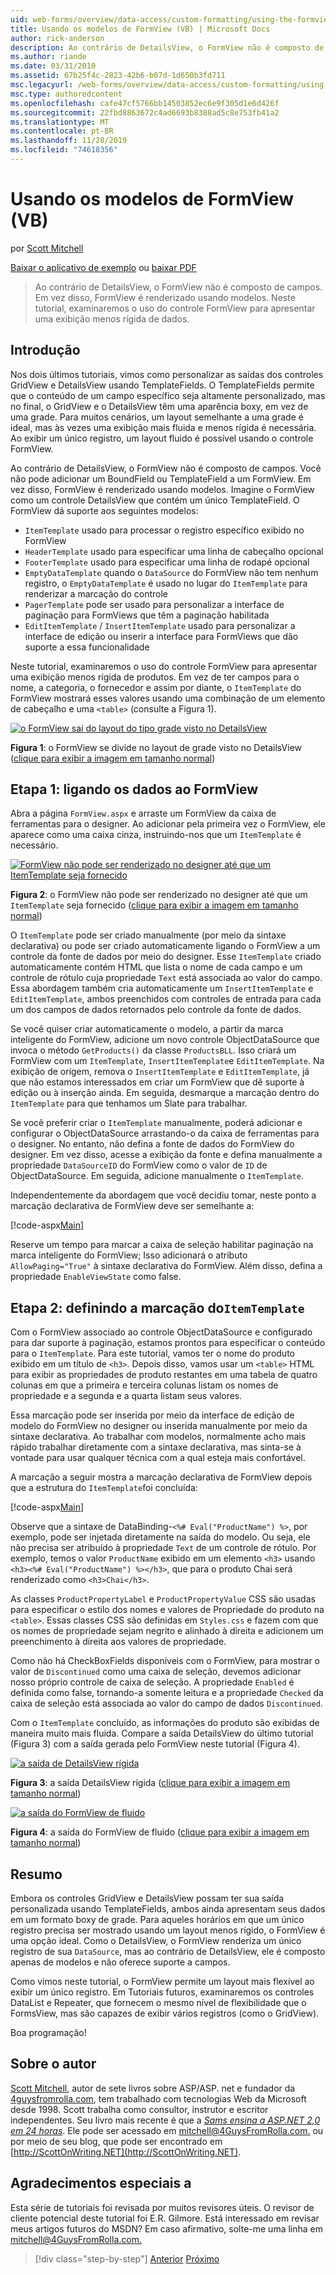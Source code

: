 ```yaml
---
uid: web-forms/overview/data-access/custom-formatting/using-the-formview-s-templates-vb
title: Usando os modelos de FormView (VB) | Microsoft Docs
author: rick-anderson
description: Ao contrário de DetailsView, o FormView não é composto de campos. Em vez disso, FormView é renderizado usando modelos. Neste tutorial, examinaremos o uso do F...
ms.author: riande
ms.date: 03/31/2010
ms.assetid: 67b25f4c-2823-42b6-b07d-1d650b3fd711
msc.legacyurl: /web-forms/overview/data-access/custom-formatting/using-the-formview-s-templates-vb
msc.type: authoredcontent
ms.openlocfilehash: cafe47cf5766bb14503852ec6e9f305d1e6d426f
ms.sourcegitcommit: 22fbd8863672c4ad6693b8388ad5c8e753fb41a2
ms.translationtype: MT
ms.contentlocale: pt-BR
ms.lasthandoff: 11/28/2019
ms.locfileid: "74618356"
---
```

# <a name="using-the-formviews-templates-vb"></a>Usando os modelos de FormView (VB)

por [Scott Mitchell](https://twitter.com/ScottOnWriting)

[Baixar o aplicativo de exemplo](https://download.microsoft.com/download/5/7/0/57084608-dfb3-4781-991c-407d086e2adc/ASPNET_Data_Tutorial_14_VB.exe) ou [baixar PDF](using-the-formview-s-templates-vb/_static/datatutorial14vb1.pdf)

> Ao contrário de DetailsView, o FormView não é composto de campos. Em vez disso, FormView é renderizado usando modelos. Neste tutorial, examinaremos o uso do controle FormView para apresentar uma exibição menos rígida de dados.

## <a name="introduction"></a>Introdução

Nos dois últimos tutoriais, vimos como personalizar as saídas dos controles GridView e DetailsView usando TemplateFields. O TemplateFields permite que o conteúdo de um campo específico seja altamente personalizado, mas no final, o GridView e o DetailsView têm uma aparência boxy, em vez de uma grade. Para muitos cenários, um layout semelhante a uma grade é ideal, mas às vezes uma exibição mais fluida e menos rígida é necessária. Ao exibir um único registro, um layout fluido é possível usando o controle FormView.

Ao contrário de DetailsView, o FormView não é composto de campos. Você não pode adicionar um BoundField ou TemplateField a um FormView. Em vez disso, FormView é renderizado usando modelos. Imagine o FormView como um controle DetailsView que contém um único TemplateField. O FormView dá suporte aos seguintes modelos:

- `ItemTemplate` usado para processar o registro específico exibido no FormView
- `HeaderTemplate` usado para especificar uma linha de cabeçalho opcional
- `FooterTemplate` usado para especificar uma linha de rodapé opcional
- `EmptyDataTemplate` quando o `DataSource` do FormView não tem nenhum registro, o `EmptyDataTemplate` é usado no lugar do `ItemTemplate` para renderizar a marcação do controle
- `PagerTemplate` pode ser usado para personalizar a interface de paginação para FormViews que têm a paginação habilitada
- `EditItemTemplate` / `InsertItemTemplate` usado para personalizar a interface de edição ou inserir a interface para FormViews que dão suporte a essa funcionalidade

Neste tutorial, examinaremos o uso do controle FormView para apresentar uma exibição menos rígida de produtos. Em vez de ter campos para o nome, a categoria, o fornecedor e assim por diante, o `ItemTemplate` do FormView mostrará esses valores usando uma combinação de um elemento de cabeçalho e uma `<table>` (consulte a Figura 1).

[![o FormView sai do layout do tipo grade visto no DetailsView](using-the-formview-s-templates-vb/_static/image2.png)](using-the-formview-s-templates-vb/_static/image1.png)

**Figura 1**: o FormView se divide no layout de grade visto no DetailsView ([clique para exibir a imagem em tamanho normal](using-the-formview-s-templates-vb/_static/image3.png))

## <a name="step-1-binding-the-data-to-the-formview"></a>Etapa 1: ligando os dados ao FormView

Abra a página `FormView.aspx` e arraste um FormView da caixa de ferramentas para o designer. Ao adicionar pela primeira vez o FormView, ele aparece como uma caixa cinza, instruindo-nos que um `ItemTemplate` é necessário.

[![FormView não pode ser renderizado no designer até que um ItemTemplate seja fornecido](using-the-formview-s-templates-vb/_static/image5.png)](using-the-formview-s-templates-vb/_static/image4.png)

**Figura 2**: o FormView não pode ser renderizado no designer até que um `ItemTemplate` seja fornecido ([clique para exibir a imagem em tamanho normal](using-the-formview-s-templates-vb/_static/image6.png))

O `ItemTemplate` pode ser criado manualmente (por meio da sintaxe declarativa) ou pode ser criado automaticamente ligando o FormView a um controle da fonte de dados por meio do designer. Esse `ItemTemplate` criado automaticamente contém HTML que lista o nome de cada campo e um controle de rótulo cuja propriedade `Text` está associada ao valor do campo. Essa abordagem também cria automaticamente um `InsertItemTemplate` e `EditItemTemplate`, ambos preenchidos com controles de entrada para cada um dos campos de dados retornados pelo controle da fonte de dados.

Se você quiser criar automaticamente o modelo, a partir da marca inteligente do FormView, adicione um novo controle ObjectDataSource que invoca o método `GetProducts()` da classe `ProductsBLL`. Isso criará um FormView com um `ItemTemplate`, `InsertItemTemplate`e `EditItemTemplate`. Na exibição de origem, remova o `InsertItemTemplate` e `EditItemTemplate`, já que não estamos interessados em criar um FormView que dê suporte à edição ou à inserção ainda. Em seguida, desmarque a marcação dentro do `ItemTemplate` para que tenhamos um Slate para trabalhar.

Se você preferir criar o `ItemTemplate` manualmente, poderá adicionar e configurar o ObjectDataSource arrastando-o da caixa de ferramentas para o designer. No entanto, não defina a fonte de dados do FormView do designer. Em vez disso, acesse a exibição da fonte e defina manualmente a propriedade `DataSourceID` do FormView como o valor de `ID` de ObjectDataSource. Em seguida, adicione manualmente o `ItemTemplate`.

Independentemente da abordagem que você decidiu tomar, neste ponto a marcação declarativa de FormView deve ser semelhante a:

[!code-aspx[Main](using-the-formview-s-templates-vb/samples/sample1.aspx)]

Reserve um tempo para marcar a caixa de seleção habilitar paginação na marca inteligente do FormView; Isso adicionará o atributo `AllowPaging="True"` à sintaxe declarativa do FormView. Além disso, defina a propriedade `EnableViewState` como false.

## <a name="step-2-defining-theitemtemplates-markup"></a>Etapa 2: definindo a marcação do`ItemTemplate`

Com o FormView associado ao controle ObjectDataSource e configurado para dar suporte à paginação, estamos prontos para especificar o conteúdo para o `ItemTemplate`. Para este tutorial, vamos ter o nome do produto exibido em um título de `<h3>`. Depois disso, vamos usar um `<table>` HTML para exibir as propriedades de produto restantes em uma tabela de quatro colunas em que a primeira e terceira colunas listam os nomes de propriedade e a segunda e a quarta listam seus valores.

Essa marcação pode ser inserida por meio da interface de edição de modelo do FormView no designer ou inserida manualmente por meio da sintaxe declarativa. Ao trabalhar com modelos, normalmente acho mais rápido trabalhar diretamente com a sintaxe declarativa, mas sinta-se à vontade para usar qualquer técnica com a qual esteja mais confortável.

A marcação a seguir mostra a marcação declarativa de FormView depois que a estrutura do `ItemTemplate`foi concluída:

[!code-aspx[Main](using-the-formview-s-templates-vb/samples/sample2.aspx)]

Observe que a sintaxe de DataBinding-`<%# Eval("ProductName") %>`, por exemplo, pode ser injetada diretamente na saída do modelo. Ou seja, ele não precisa ser atribuído à propriedade `Text` de um controle de rótulo. Por exemplo, temos o valor `ProductName` exibido em um elemento `<h3>` usando `<h3><%# Eval("ProductName") %></h3>`, que para o produto Chai será renderizado como `<h3>Chai</h3>`.

As classes `ProductPropertyLabel` e `ProductPropertyValue` CSS são usadas para especificar o estilo dos nomes e valores de Propriedade do produto na `<table>`. Essas classes CSS são definidas em `Styles.css` e fazem com que os nomes de propriedade sejam negrito e alinhado à direita e adicionem um preenchimento à direita aos valores de propriedade.

Como não há CheckBoxFields disponíveis com o FormView, para mostrar o valor de `Discontinued` como uma caixa de seleção, devemos adicionar nosso próprio controle de caixa de seleção. A propriedade `Enabled` é definida como false, tornando-a somente leitura e a propriedade `Checked` da caixa de seleção está associada ao valor do campo de dados `Discontinued`.

Com o `ItemTemplate` concluído, as informações do produto são exibidas de maneira muito mais fluida. Compare a saída DetailsView do último tutorial (Figura 3) com a saída gerada pelo FormView neste tutorial (Figura 4).

[![a saída de DetailsView rígida](using-the-formview-s-templates-vb/_static/image8.png)](using-the-formview-s-templates-vb/_static/image7.png)

**Figura 3**: a saída DetailsView rígida ([clique para exibir a imagem em tamanho normal](using-the-formview-s-templates-vb/_static/image9.png))

[![a saída do FormView de fluido](using-the-formview-s-templates-vb/_static/image11.png)](using-the-formview-s-templates-vb/_static/image10.png)

**Figura 4**: a saída do FormView de fluido ([clique para exibir a imagem em tamanho normal](using-the-formview-s-templates-vb/_static/image12.png))

## <a name="summary"></a>Resumo

Embora os controles GridView e DetailsView possam ter sua saída personalizada usando TemplateFields, ambos ainda apresentam seus dados em um formato boxy de grade. Para aqueles horários em que um único registro precisa ser mostrado usando um layout menos rígido, o FormView é uma opção ideal. Como o DetailsView, o FormView renderiza um único registro de sua `DataSource`, mas ao contrário de DetailsView, ele é composto apenas de modelos e não oferece suporte a campos.

Como vimos neste tutorial, o FormView permite um layout mais flexível ao exibir um único registro. Em Tutoriais futuros, examinaremos os controles DataList e Repeater, que fornecem o mesmo nível de flexibilidade que o FormsView, mas são capazes de exibir vários registros (como o GridView).

Boa programação!

## <a name="about-the-author"></a>Sobre o autor

[Scott Mitchell](http://www.4guysfromrolla.com/ScottMitchell.shtml), autor de sete livros sobre ASP/ASP. net e fundador da [4guysfromrolla.com](http://www.4guysfromrolla.com), tem trabalhado com tecnologias Web da Microsoft desde 1998. Scott trabalha como consultor, instrutor e escritor independentes. Seu livro mais recente é que a [*Sams ensina a ASP.NET 2,0 em 24 horas*](https://www.amazon.com/exec/obidos/ASIN/0672327384/4guysfromrollaco). Ele pode ser acessado em [mitchell@4GuysFromRolla.com.](mailto:mitchell@4GuysFromRolla.com) ou por meio de seu blog, que pode ser encontrado em [http://ScottOnWriting.NET](http://ScottOnWriting.NET).

## <a name="special-thanks-to"></a>Agradecimentos especiais a

Esta série de tutoriais foi revisada por muitos revisores úteis. O revisor de cliente potencial deste tutorial foi E.R. Gilmore. Está interessado em revisar meus artigos futuros do MSDN? Em caso afirmativo, solte-me uma linha em [mitchell@4GuysFromRolla.com.](mailto:mitchell@4GuysFromRolla.com)

> [!div class="step-by-step"]
> [Anterior](using-templatefields-in-the-detailsview-control-vb.md)
> [Próximo](displaying-summary-information-in-the-gridview-s-footer-vb.md)
